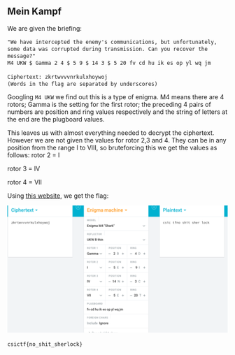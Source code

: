 ## Mein Kampf ##

We are given the briefing:

```
"We have intercepted the enemy's communications, but unfortunately, some data was corrupted during transmission. Can you recover the message?"  
M4 UKW $ Gamma 2 4 $ 5 9 $ 14 3 $ 5 20 fv cd hu ik es op yl wq jm

Ciphertext: zkrtwvvvnrkulxhoywoj
(Words in the flag are separated by underscores)
```

Googling `M4 UKW` we find out this is a type of enigma. M4 means there are 4 rotors; Gamma is the setting for the first rotor; the preceding 4 pairs of numbers 
are position and ring values respectively and the string of letters at the end are the plugboard values. 

This leaves us with almost everything needed to decrypt the ciphertext. However we are not given the values for rotor 2,3 and 4. They can be in any position 
from the range I to VIII, so bruteforcing this we get the values as follows:
rotor 2 = I

rotor 3 = IV

rotor 4 = VII

Using [this website](https://cryptii.com/pipes/enigma-decoder), we get the flag:

![enigma](images/enigma.png)

`csictf{no_shit_sherlock}`
